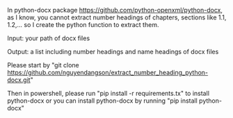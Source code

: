 In python-docx package https://github.com/python-openxml/python-docx, as I know, you cannot extract number headings of chapters, sections like 1.1, 1.2,... so I create the python function to extract them.

Input: your path of docx files

Output: a list including number headings and name headings of docx files

Please start by "git clone https://github.com/nguyendangson/extract_number_heading_python-docx.git"

Then in powershell, please run "pip install -r requirements.tx" to install python-docx or you can install python-docx by running "pip install python-docx"
